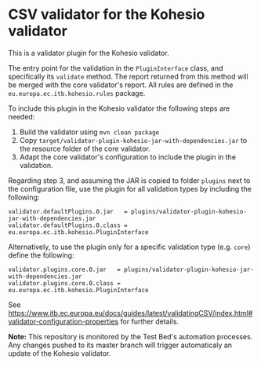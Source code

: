 # CSV validator for the Kohesio validator

This is a validator plugin for the Kohesio validator.

The entry point for the validation in the `PluginInterface` class, and specifically its `validate` method. The report 
returned from this method will be merged with the core validator's report. All rules are defined in the `eu.europa.ec.itb.kohesio.rules`
package.

To include this plugin in the Kohesio validator the following steps are needed:
   1. Build the validator using `mvn clean package`
   2. Copy `target/validator-plugin-kohesio-jar-with-dependencies.jar` to the resource folder of the core validator.
   3. Adapt the core validator's configuration to include the plugin in the validation.
   
Regarding step 3, and assuming the JAR is copied to folder `plugins` next to the configuration file, use the plugin for all validation types by including the following: 
```
validator.defaultPlugins.0.jar   = plugins/validator-plugin-kohesio-jar-with-dependencies.jar
validator.defaultPlugins.0.class = eu.europa.ec.itb.kohesio.PluginInterface
```

Alternatively, to use the plugin only for a specific validation type (e.g. `core`) define the following:
```
validator.plugins.core.0.jar   = plugins/validator-plugin-kohesio-jar-with-dependencies.jar
validator.plugins.core.0.class = eu.europa.ec.itb.kohesio.PluginInterface
```
See https://www.itb.ec.europa.eu/docs/guides/latest/validatingCSV/index.html#validator-configuration-properties for further details.

**Note:** This repository is monitored by the Test Bed's automation processes. Any changes pushed to its master branch will trigger
automaticaly an update of the Kohesio validator.